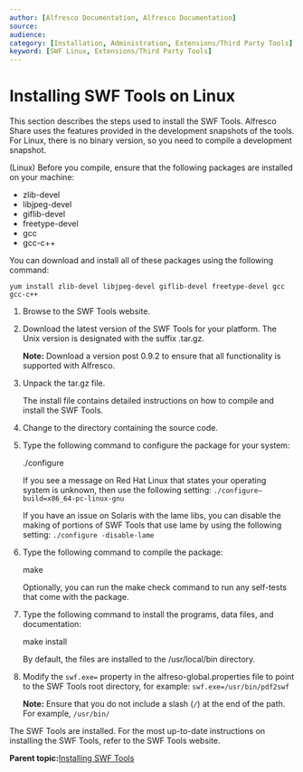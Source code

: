 ```yaml
---
author: [Alfresco Documentation, Alfresco Documentation]
source: 
audience: 
category: [Installation, Administration, Extensions/Third Party Tools]
keyword: [SWF Linux, Extensions/Third Party Tools]
---
```


# Installing SWF Tools on Linux

This section describes the steps used to install the SWF Tools. Alfresco Share uses the features provided in the development snapshots of the tools. For Linux, there is no binary version, so you need to compile a development snapshot.

\(Linux\) Before you compile, ensure that the following packages are installed on your machine:

-   zlib-devel
-   libjpeg-devel
-   giflib-devel
-   freetype-devel
-   gcc
-   gcc-c++

You can download and install all of these packages using the following command:

```
yum install zlib-devel libjpeg-devel giflib-devel freetype-devel gcc gcc-c++
```

1.  Browse to the SWF Tools website.

2.  Download the latest version of the SWF Tools for your platform. The Unix version is designated with the suffix .tar.gz.

    **Note:** Download a version post 0.9.2 to ensure that all functionality is supported with Alfresco.

3.  Unpack the tar.gz file.

    The install file contains detailed instructions on how to compile and install the SWF Tools.

4.  Change to the directory containing the source code.

5.  Type the following command to configure the package for your system:

    ./configure

    If you see a message on Red Hat Linux that states your operating system is unknown, then use the following setting: `./configure–build=x86_64-pc-linux-gnu`

    If you have an issue on Solaris with the lame libs, you can disable the making of portions of SWF Tools that use lame by using the following setting: `./configure -disable-lame`

6.  Type the following command to compile the package:

    make

    Optionally, you can run the make check command to run any self-tests that come with the package.

7.  Type the following command to install the programs, data files, and documentation:

    make install

    By default, the files are installed to the /usr/local/bin directory.

8.  Modify the `swf.exe=` property in the alfreso-global.properties file to point to the SWF Tools root directory, for example: `swf.exe=/usr/bin/pdf2swf`

    **Note:** Ensure that you do not include a slash \(`/`\) at the end of the path. For example, `/usr/bin/`


The SWF Tools are installed. For the most up-to-date instructions on installing the SWF Tools, refer to the SWF Tools website.

**Parent topic:**[Installing SWF Tools](../concepts/swftool-intro.md)

